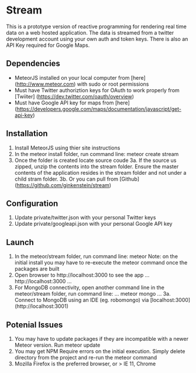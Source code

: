 # Stream

This is a prototype version of reactive programming for rendering real time data on a web hosted application. The data is streamed from a twitter development account using your own auth and token keys. There is also an API Key required for Google Maps.

## Dependencies

- MeteorJS installed on your local computer from [here] (http://www.meteor.com) with sudo or root permissions
- Must have Twitter authoriztion keys for OAuth to work properly from [Twiiter] (https://dev.twitter.com/oauth/overview)
- Must have Google API key for maps from [here] (https://developers.google.com/maps/documentation/javascript/get-api-key)

## Installation
1. Install MeteorJS using thier site instructions
2. In the meteor install folder, run command line: meteor create stream
3. Once the <stream> folder is created locate source coude
3a. If the source us zipped, unzip the contents into the stream folder. Ensure the master contents of the application resides in the stream folder and not under a child stram folder.
3b. Or you can pull from [Github] (https://github.com/ginkenstein/stream)

## Configuration
1. Update private/twitter.json with your personal Twitter keys
2. Update private/googleapi.json with your personal Google API key

## Launch
1. In the meteor/stream folder, run command line: meteor
Note: on the initial install you may have to re-execute the meteor command once the packages are built
2. Open browser to http://localhost:3000 to see the app
...
http://localhost:3000
...
3. For MongoDB connectivity, open another command line in the meteor/stream folder, run command line:
...
meteor mongo
...
3a. Connect to MongoDB using an IDE (eg. robomongo) via [localhost:3000] (http://localhost:3001)

## Potenial Issues
1. You may have to update packages if they are incompatible with a newer Meteor version. Run meteor update
2. You may get NPM Require errors on the initial execution. Simply delete <packages> directory from the project and re-run the meteor command
3. Mozilla Firefox is the preferred browser, or > IE 11, Chrome